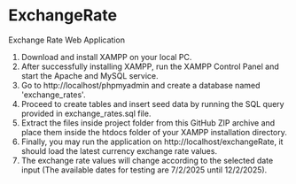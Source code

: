# ExchangeRate

Exchange Rate Web Application

1. Download and install XAMPP on your local PC.
2. After successfully installing XAMPP, run the XAMPP Control Panel and start the Apache and MySQL service.
3. Go to http://localhost/phpmyadmin and create a database named 'exchange_rates'.
4. Proceed to create tables and insert seed data by running the SQL query provided in exchange_rates.sql file.
5. Extract the files inside project folder from this GitHub ZIP archive and place them inside the htdocs folder of your XAMPP installation directory.
6. Finally, you may run the application on http://localhost/exchangeRate, it should load the latest currency exchange rate values.
7. The exchange rate values will change according to the selected date input (The available dates for testing are 7/2/2025 until 12/2/2025).
